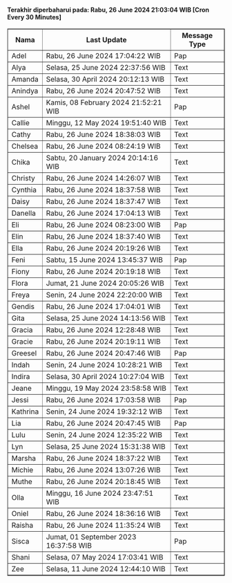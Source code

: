 #### Terakhir diperbaharui pada: Rabu, 26 June 2024 21:03:04 WIB [Cron Every 30 Minutes]

<table border='1'><tr><th>Nama</th><th>Last Update</th><th>Message Type</th></tr><tr><td>Adel</td><td>Rabu, 26 June 2024 17:04:22 WIB</td><td>Pap</td></tr><tr><td>Alya</td><td>Selasa, 25 June 2024 22:37:56 WIB</td><td>Text</td></tr><tr><td>Amanda</td><td>Selasa, 30 April 2024 20:12:13 WIB</td><td>Text</td></tr><tr><td>Anindya</td><td>Rabu, 26 June 2024 20:47:52 WIB</td><td>Text</td></tr><tr><td>Ashel</td><td>Kamis, 08 February 2024 21:52:21 WIB</td><td>Pap</td></tr><tr><td>Callie</td><td>Minggu, 12 May 2024 19:51:40 WIB</td><td>Text</td></tr><tr><td>Cathy</td><td>Rabu, 26 June 2024 18:38:03 WIB</td><td>Text</td></tr><tr><td>Chelsea</td><td>Rabu, 26 June 2024 08:24:19 WIB</td><td>Text</td></tr><tr><td>Chika</td><td>Sabtu, 20 January 2024 20:14:16 WIB</td><td>Text</td></tr><tr><td>Christy</td><td>Rabu, 26 June 2024 14:26:07 WIB</td><td>Text</td></tr><tr><td>Cynthia</td><td>Rabu, 26 June 2024 18:37:58 WIB</td><td>Text</td></tr><tr><td>Daisy</td><td>Rabu, 26 June 2024 18:37:47 WIB</td><td>Text</td></tr><tr><td>Danella</td><td>Rabu, 26 June 2024 17:04:13 WIB</td><td>Text</td></tr><tr><td>Eli</td><td>Rabu, 26 June 2024 08:23:00 WIB</td><td>Pap</td></tr><tr><td>Elin</td><td>Rabu, 26 June 2024 18:37:40 WIB</td><td>Text</td></tr><tr><td>Ella</td><td>Rabu, 26 June 2024 20:19:26 WIB</td><td>Text</td></tr><tr><td>Feni</td><td>Sabtu, 15 June 2024 13:45:37 WIB</td><td>Pap</td></tr><tr><td>Fiony</td><td>Rabu, 26 June 2024 20:19:18 WIB</td><td>Text</td></tr><tr><td>Flora</td><td>Jumat, 21 June 2024 20:05:26 WIB</td><td>Text</td></tr><tr><td>Freya</td><td>Senin, 24 June 2024 22:20:00 WIB</td><td>Text</td></tr><tr><td>Gendis</td><td>Rabu, 26 June 2024 17:04:01 WIB</td><td>Text</td></tr><tr><td>Gita</td><td>Selasa, 25 June 2024 14:13:56 WIB</td><td>Text</td></tr><tr><td>Gracia</td><td>Rabu, 26 June 2024 12:28:48 WIB</td><td>Text</td></tr><tr><td>Gracie</td><td>Rabu, 26 June 2024 20:19:11 WIB</td><td>Text</td></tr><tr><td>Greesel</td><td>Rabu, 26 June 2024 20:47:46 WIB</td><td>Pap</td></tr><tr><td>Indah</td><td>Senin, 24 June 2024 10:28:21 WIB</td><td>Text</td></tr><tr><td>Indira</td><td>Selasa, 30 April 2024 10:27:04 WIB</td><td>Text</td></tr><tr><td>Jeane</td><td>Minggu, 19 May 2024 23:58:58 WIB</td><td>Text</td></tr><tr><td>Jessi</td><td>Rabu, 26 June 2024 17:03:58 WIB</td><td>Pap</td></tr><tr><td>Kathrina</td><td>Senin, 24 June 2024 19:32:12 WIB</td><td>Text</td></tr><tr><td>Lia</td><td>Rabu, 26 June 2024 20:47:45 WIB</td><td>Pap</td></tr><tr><td>Lulu</td><td>Senin, 24 June 2024 12:35:22 WIB</td><td>Text</td></tr><tr><td>Lyn</td><td>Selasa, 25 June 2024 15:31:38 WIB</td><td>Text</td></tr><tr><td>Marsha</td><td>Rabu, 26 June 2024 18:37:22 WIB</td><td>Text</td></tr><tr><td>Michie</td><td>Rabu, 26 June 2024 13:07:26 WIB</td><td>Text</td></tr><tr><td>Muthe</td><td>Rabu, 26 June 2024 20:18:45 WIB</td><td>Text</td></tr><tr><td>Olla</td><td>Minggu, 16 June 2024 23:47:51 WIB</td><td>Text</td></tr><tr><td>Oniel</td><td>Rabu, 26 June 2024 18:36:16 WIB</td><td>Text</td></tr><tr><td>Raisha</td><td>Rabu, 26 June 2024 11:35:24 WIB</td><td>Text</td></tr><tr><td>Sisca</td><td>Jumat, 01 September 2023 16:37:58 WIB</td><td>Pap</td></tr><tr><td>Shani</td><td>Selasa, 07 May 2024 17:03:41 WIB</td><td>Text</td></tr><tr><td>Zee</td><td>Selasa, 11 June 2024 12:44:10 WIB</td><td>Text</td></tr></table>
